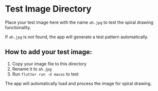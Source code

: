 # Test Image Directory

Place your test image here with the name `ah.jpg` to test the spiral drawing functionality.

If `ah.jpg` is not found, the app will generate a test pattern automatically.

## How to add your test image:
1. Copy your image file to this directory
2. Rename it to `ah.jpg`
3. Run `flutter run -d macos` to test

The app will automatically load and process the image for spiral drawing.